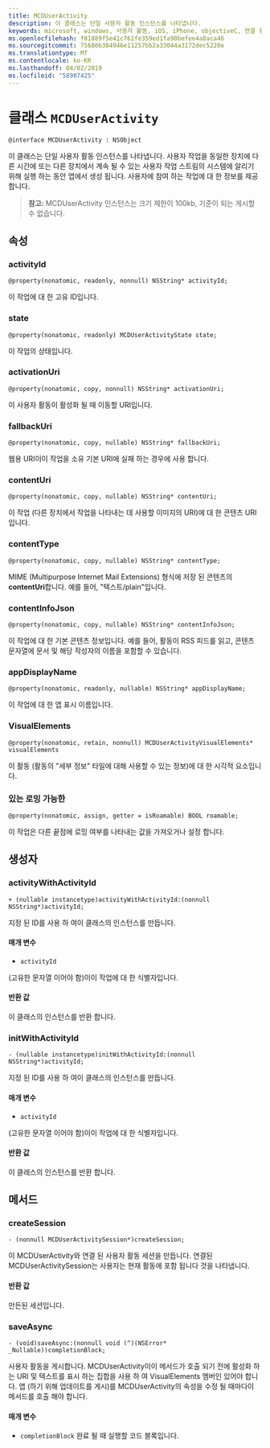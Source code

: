 ```yaml
---
title: MCDUserActivity
description: 이 클래스는 단일 사용자 활동 인스턴스를 나타냅니다.
keywords: microsoft, windows, 사용자 활동, iOS, iPhone, objectiveC, 연결 된 장치, 프로젝트 로마
ms.openlocfilehash: f01889f5e41c761fe359ed1fa90befee4a8aca46
ms.sourcegitcommit: 75680b384946e11257bb2a33044a3172dec5220e
ms.translationtype: MT
ms.contentlocale: ko-KR
ms.lasthandoff: 04/02/2019
ms.locfileid: "58907425"
---
```

# <a name="class-mcduseractivity"></a>클래스 `MCDUserActivity`

```
@interface MCDUserActivity : NSObject
```

이 클래스는 단일 사용자 활동 인스턴스를 나타냅니다. 사용자 작업을 동일한 장치에 다른 시간에 또는 다른 장치에서 계속 될 수 있는 사용자 작업 스트림의 시스템에 알리기 위해 실행 하는 동안 앱에서 생성 됩니다. 사용자에 참여 하는 작업에 대 한 정보를 제공 합니다.

>**참고:** MCDUserActivity 인스턴스는 크기 제한이 100kb, 기준이 되는 게시할 수 없습니다.

## <a name="properties"></a>속성

### <a name="activityid"></a>activityId
`@property(nonatomic, readonly, nonnull) NSString* activityId;`

이 작업에 대 한 고유 ID입니다.

### <a name="state"></a>state
`@property(nonatomic, readonly) MCDUserActivityState state;`

이 작업의 상태입니다.

### <a name="activationuri"></a>activationUri
`@property(nonatomic, copy, nonnull) NSString* activationUri;`

이 사용자 활동이 활성화 될 때 이동할 URI입니다.

### <a name="fallbackuri"></a>fallbackUri
`@property(nonatomic, copy, nullable) NSString* fallbackUri;`

웹용 URI이이 작업을 소유 기본 URI에 실패 하는 경우에 사용 합니다.

### <a name="contenturi"></a>contentUri
`@property(nonatomic, copy, nullable) NSString* contentUri;`

이 작업 (다른 장치에서 작업을 나타내는 데 사용할 이미지의 URI)에 대 한 콘텐츠 URI입니다.

### <a name="contenttype"></a>contentType
`@property(nonatomic, copy, nullable) NSString* contentType;`

MIME (Multipurpose Internet Mail Extensions) 형식에 저장 된 콘텐츠의 **contentUri**합니다. 예를 들어, "텍스트/plain"입니다.

### <a name="contentinfojson"></a>contentInfoJson
`@property(nonatomic, copy, nullable) NSString* contentInfoJson;`

이 작업에 대 한 기본 콘텐츠 정보입니다. 예를 들어, 활동이 RSS 피드를 읽고, 콘텐츠 문자열에 문서 및 해당 작성자의 이름을 포함할 수 있습니다.

### <a name="appdisplayname"></a>appDisplayName
`@property(nonatomic, readonly, nullable) NSString* appDisplayName;`

이 작업에 대 한 앱 표시 이름입니다.

### <a name="visualelements"></a>VisualElements
`@property(nonatomic, retain, nonnull) MCDUserActivityVisualElements* visualElements`

이 활동 (활동의 "세부 정보" 타일에 대해 사용할 수 있는 정보)에 대 한 시각적 요소입니다.

### <a name="roamable"></a>있는 로밍 가능한
`@property(nonatomic, assign, getter = isRoamable) BOOL roamable;`

이 작업은 다른 끝점에 로밍 여부를 나타내는 값을 가져오거나 설정 합니다.

## <a name="constructors"></a>생성자

### <a name="activitywithactivityid"></a>activityWithActivityId
`+ (nullable instancetype)activityWithActivityId:(nonnull NSString*)activityId;`

지정 된 ID를 사용 하 여이 클래스의 인스턴스를 만듭니다.

#### <a name="parameters"></a>매개 변수
* `activityId` 

(고유한 문자열 이어야 함)이이 작업에 대 한 식별자입니다.

#### <a name="returns"></a>반환 값
이 클래스의 인스턴스를 반환 합니다.

### <a name="initwithactivityid"></a>initWithActivityId
`- (nullable instancetype)initWithActivityId:(nonnull NSString*)activityId;`

지정 된 ID를 사용 하 여이 클래스의 인스턴스를 만듭니다.

#### <a name="parameters"></a>매개 변수
* `activityId`

(고유한 문자열 이어야 함)이이 작업에 대 한 식별자입니다.

#### <a name="returns"></a>반환 값
이 클래스의 인스턴스를 반환 합니다.

## <a name="methods"></a>메서드

### <a name="createsession"></a>createSession
`- (nonnull MCDUserActivitySession*)createSession;`

이 MCDUserActivity와 연결 된 사용자 활동 세션을 만듭니다. 연결된 MCDUserActivitySession는 사용자는 현재 활동에 포함 됩니다 것을 나타냅니다.

#### <a name="returns"></a>반환 값
만든된 세션입니다.

### <a name="saveasync"></a>saveAsync
`- (void)saveAsync:(nonnull void (^)(NSError* _Nullable))completionBlock;`

사용자 활동을 게시합니다. MCDUserActivity이이 메서드가 호출 되기 전에 활성화 하는 URI 및 텍스트를 표시 하는 집합을 사용 하 여 VisualElements 멤버인 있어야 합니다. 앱 (하기 위해 업데이트를 게시)를 MCDUserActivity의 속성을 수정 될 때마다이 메서드를 호출 해야 합니다.

#### <a name="parameters"></a>매개 변수
* `completionBlock` 완료 될 때 실행할 코드 블록입니다.